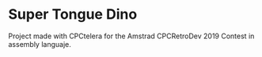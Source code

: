 # Super Tongue Dino

Project made with CPCtelera for the Amstrad CPCRetroDev 2019 Contest in assembly languaje.
